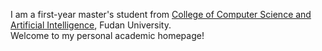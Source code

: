 I am a first-year master's student from [College of Computer Science and Artificial Intelligence](https://ai.fudan.edu.cn/), Fudan University.  
Welcome to my personal academic homepage!
